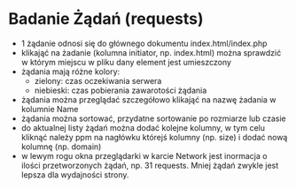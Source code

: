 # Badanie Żądań (requests)

- 1 żądanie odnosi się do głównego dokumentu index.html/index.php
- klikająć na żadanie (kolumna initiator, np. index.html) można sprawdzić w którym miejscu w pliku dany element jest umieszczony
- żądania mają różne kolory:
    - zielony: czas oczekiwania serwera
    - niebieski: czas pobierania zawarotości żądania
- żądania można przeglądać szczegółowo klikająć na nazwę żadania w kolumnie Name
- żądania można sortować, przydatne sortowanie po rozmiarze lub czasie
- do aktualnej listy żądań można dodać kolejne kolumny, w tym celu kliknąć należy ppm na nagłówku którejś kolumny (np. size) i dodać nową kolumnę (np. domain)
- w lewym rogu okna przeglądarki w karcie Network jest inormacja o ilości przetworzonych żądań, np. 31 requests. Mniej żądań zwykle jest lepsza dla wydajności strony.